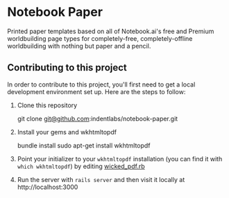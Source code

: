 # Notebook Paper

Printed paper templates based on all of Notebook.ai's free and Premium worldbuilding page types
for completely-free, completely-offline worldbuilding with nothing but paper and a pencil.

## Contributing to this project

In order to contribute to this project, you'll first need to get a local development environment
set up. Here are the steps to follow:

1. Clone this repository

    git clone git@github.com:indentlabs/notebook-paper.git

2. Install your gems and wkhtmltopdf

    bundle install
    sudo apt-get install wkhtmltopdf

3. Point your initializer to your `wkhtmltopdf` installation (you can find it with `which wkhtmltopdf`) by editing
   [wicked_pdf.rb](https://github.com/indentlabs/notebook-paper/blob/master/config/initializers/wicked_pdf.rb#L19)

4. Run the server with `rails server` and then visit it locally at http://localhost:3000 

